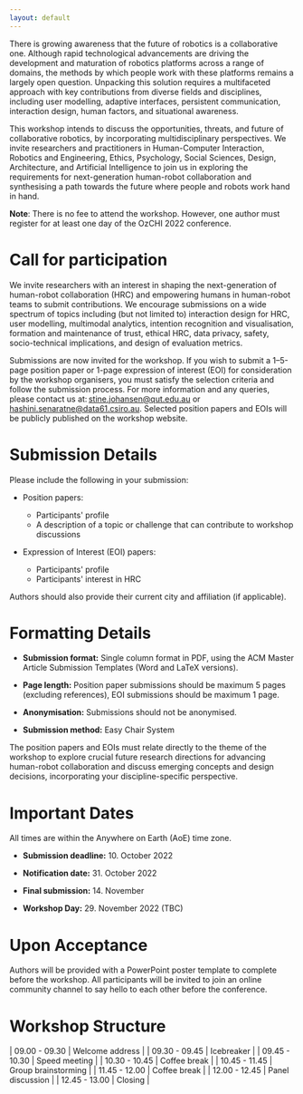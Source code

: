 ```yaml
---
layout: default
---
```


There is growing awareness that the future of robotics is a collaborative one. Although rapid technological advancements are driving the development and maturation of robotics platforms across a range of domains, the methods by which people work with these platforms remains a largely open question. Unpacking this solution requires a multifaceted approach with key contributions from diverse fields and disciplines, including user modelling, adaptive interfaces, persistent communication, interaction design, human factors, and situational awareness.  

This workshop intends to discuss the opportunities, threats, and future of collaborative robotics, by incorporating multidisciplinary perspectives. We invite researchers and practitioners in Human-Computer Interaction, Robotics and Engineering, Ethics, Psychology, Social Sciences, Design, Architecture, and Artificial Intelligence to join us in exploring the requirements for next-generation human-robot collaboration and synthesising a path towards the future where people and robots work hand in hand. 

**Note**: There is no fee to attend the workshop. However, one author must register for at least one day of the OzCHI 2022 conference. 

# Call for participation 

We invite researchers with an interest in shaping the next-generation of human-robot collaboration (HRC) and empowering humans in human-robot teams to submit contributions. We encourage submissions on a wide spectrum of topics including (but not limited to) interaction design for HRC, user modelling, multimodal analytics, intention recognition and visualisation, formation and maintenance of trust, ethical HRC, data privacy, safety, socio-technical implications, and design of evaluation metrics.  

Submissions are now invited for the workshop. If you wish to submit a 1–5-page position paper or 1-page expression of interest (EOI) for consideration by the workshop organisers, you must satisfy the selection criteria and follow the submission process. For more information and any queries, please contact us at: stine.johansen@qut.edu.au or hashini.senaratne@data61.csiro.au. Selected position papers and EOIs will be publicly published on the workshop website. 

# Submission Details 


Please include the following in your submission: 

- Position papers:  
  - Participants' profile 
  - A description of a topic or challenge that can contribute to workshop discussions 

- Expression of Interest (EOI) papers: 
  - Participants' profile  
  - Participants' interest in HRC

Authors should also provide their current city and affiliation (if applicable). 


# Formatting Details 

*   **Submission format:** Single column format in PDF, using the ACM Master Article Submission Templates (Word and LaTeX versions). 

*   **Page length:** Position paper submissions should be maximum 5 pages (excluding references), EOI submissions should be maximum 1 page. 

*   **Anonymisation:** Submissions should not be anonymised. 

*   **Submission method:** Easy Chair System 

 
The position papers and EOIs must relate directly to the theme of the workshop to explore crucial future research directions for advancing human-robot collaboration and discuss emerging concepts and design decisions, incorporating your discipline-specific perspective.  

# Important Dates 

All times are within the Anywhere on Earth (AoE) time zone. 

*   **Submission deadline:** 10. October 2022 

*   **Notification date:** 31. October 2022 

*   **Final submission:** 14. November 

*   **Workshop Day:** 29. November 2022 (TBC) 

# Upon Acceptance 

Authors will be provided with a PowerPoint poster template to complete before the workshop. All participants will be invited to join an online community channel to say hello to each other before the conference. 

# Workshop Structure 

<!-- | Time         | head two          | three |
|:-------------|:------------------|:------| -->
| 09.00 - 09.30 | Welcome address     |
| 09.30 - 09.45 | Icebreaker          |
| 09.45 - 10.30 | Speed meeting       |
| 10.30 - 10.45 | Coffee break        |
| 10.45 - 11.45 | Group brainstorming |
| 11.45 - 12.00 | Coffee break        |
| 12.00 - 12.45 | Panel discussion    |
| 12.45 - 13.00 | Closing             |


<!-- 
[Link to another page](./another-page.html).

> This is a blockquote following a header.
>
> When something is important enough, you do it even if the odds are not in your favor.

```js
// Javascript code with syntax highlighting.
var fun = function lang(l) {
  dateformat.i18n = require('./lang/' + l)
  return true;
}
```

```ruby
# Ruby code with syntax highlighting
GitHubPages::Dependencies.gems.each do |gem, version|
  s.add_dependency(gem, "= #{version}")
end
```

1.  This is an ordered list following a header.
2.  This is an ordered list following a header.
3.  This is an ordered list following a header.

* * *

### Small image

![Octocat](https://github.githubassets.com/images/icons/emoji/octocat.png)

### Large image

![Branching](https://guides.github.com/activities/hello-world/branching.png)


### Definition lists can be used with HTML syntax.

<dl>
<dt>Name</dt>
<dd>Godzilla</dd>
<dt>Born</dt>
<dd>1952</dd>
<dt>Birthplace</dt>
<dd>Japan</dd>
<dt>Color</dt>
<dd>Green</dd>
</dl>

```
Long, single-line code blocks should not wrap. They should horizontally scroll if they are too long. This line should be long enough to demonstrate this.
```

```
The final element.
``` -->
